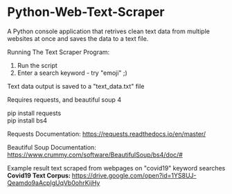 # Python-Web-Text-Scraper
A Python console application that retrives clean text data from multiple websites at once and saves the data to a text file. 

Running The Text Scraper Program:

1. Run the script
2. Enter a search keyword - try "emoji" ;)

Text data output is saved to a "text_data.txt" file

Requires requests, and beautiful soup 4

pip install requests <br>
pip install bs4

Requests Documentation: 
https://requests.readthedocs.io/en/master/

Beautiful Soup Documentation:
https://www.crummy.com/software/BeautifulSoup/bs4/doc/#

Example result text scraped from webpages on "covid19" keyword searches
<b>Covid19 Text Corpus: </b> https://drive.google.com/open?id=1YS8UJ-Qeamdo9aAcpIgUqVb0ohrKijHy
